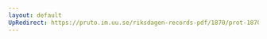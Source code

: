 ```yaml
---
layout: default
UpRedirect: https://pruto.im.uu.se/riksdagen-records-pdf/1870/prot-1870--fk--425.pdf
---
```

